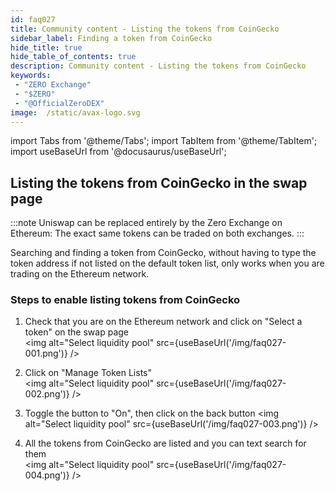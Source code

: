 ```yaml
---
id: faq027
title: Community content - Listing the tokens from CoinGecko
sidebar_label: Finding a token from CoinGecko
hide_title: true
hide_table_of_contents: true
description: Community content - Listing the tokens from CoinGecko
keywords:
 - "ZERO Exchange"
 - "$ZERO"
 - "@OfficialZeroDEX"
image:  /static/avax-logo.svg
---
```


import Tabs from '@theme/Tabs';
import TabItem from '@theme/TabItem';
import useBaseUrl from '@docusaurus/useBaseUrl';


## Listing the tokens from CoinGecko in the swap page

:::note Uniswap can be replaced entirely by the Zero Exchange on Ethereum: The exact same tokens can be traded on both exchanges.
:::

Searching and finding a token from CoinGecko, without having to type the token address if not listed on the default token list, only works when you are trading on the Ethereum network.

### Steps to enable listing tokens from CoinGecko
1. Check that you are on the Ethereum network and click on "Select a token" on the swap page  
<img alt="Select liquidity pool" src={useBaseUrl('/img/faq027-001.png')} />

1. Click on "Manage Token Lists"  
<img alt="Select liquidity pool" src={useBaseUrl('/img/faq027-002.png')} />


1. Toggle the button to "On", then click on the back button
<img alt="Select liquidity pool" src={useBaseUrl('/img/faq027-003.png')} />

1. All the tokens from CoinGecko are listed and you can text search for them  
<img alt="Select liquidity pool" src={useBaseUrl('/img/faq027-004.png')} />
